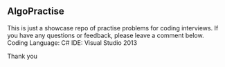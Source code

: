 ## AlgoPractise

This is just a showcase repo of practise problems for coding interviews. If you have any questions or feedback, please leave a comment below.
Coding Language: C# 
IDE: Visual Studio 2013

Thank you

